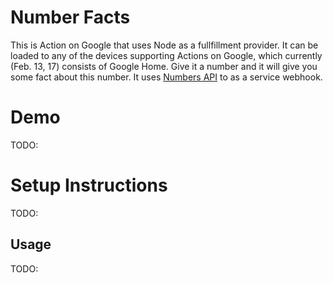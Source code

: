 # Number Facts
This is Action on Google that uses Node as a fullfillment provider. It can be loaded to any of the devices supporting Actions on Google, which currently (Feb. 13, 17) consists of Google Home. Give it a number and it will give you some fact about this number. It uses [Numbers API](numbersapi.com) to as a service webhook. 

# Demo
TODO:

# Setup Instructions
TODO:
## Usage
TODO:
